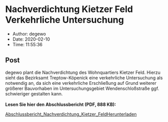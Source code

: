 # Nachverdichtung Kietzer Feld Verkehrliche Untersuchung

- Author: degewo
- Date: 2020-02-10
- Time: 11:55:36

## Post


<p>degewo plant die Nachverdichtung des Wohnquartiers Kietzer Feld. Hierzu sieht das Bezirksamt Treptow-Köpenick eine verkehrliche Untersuchung als notwendig an, da sich eine verkehrliche Erschließung auf Grund weiterer größerer Bauvorhaben im Untersuchungsgebiet Wendenschloßstraße ggf. schwieriger gestalten kann. <br><br><strong>Lesen Sie hier den Abschlussbericht (PDF, 888 KB): </strong></p>



<div class="wp-block-file"><a href="../wp-content/uploads/2020/02/A02_LK_Argus_-_Berlin_Kietzer_Feld_ergaenzende_Untersuchung_mit_Anlagen-1.pdf">Abschlussbericht_Nachverdichtung_Kietzer_Feld</a><a href="../wp-content/uploads/2020/02/A02_LK_Argus_-_Berlin_Kietzer_Feld_ergaenzende_Untersuchung_mit_Anlagen-1.pdf" class="wp-block-file__button" download>Herunterladen</a></div>
